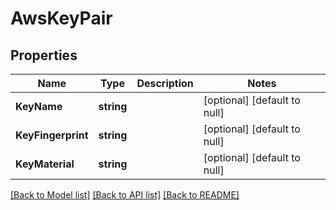 # AwsKeyPair

## Properties
Name | Type | Description | Notes
------------ | ------------- | ------------- | -------------
**KeyName** | **string** |  | [optional] [default to null]
**KeyFingerprint** | **string** |  | [optional] [default to null]
**KeyMaterial** | **string** |  | [optional] [default to null]

[[Back to Model list]](../README.md#documentation-for-models) [[Back to API list]](../README.md#documentation-for-api-endpoints) [[Back to README]](../README.md)

